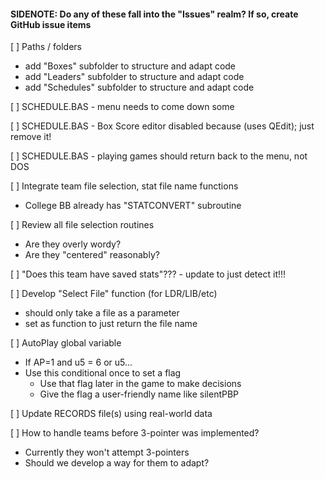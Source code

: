 #### SIDENOTE: Do any of these fall into the "Issues" realm? If so, create GitHub issue items ####

[ ] Paths / folders
- add "Boxes" subfolder to structure and adapt code
- add "Leaders" subfolder to structure and adapt code
- add "Schedules" subfolder to structure and adapt code

[ ] SCHEDULE.BAS - menu needs to come down some

[ ] SCHEDULE.BAS - Box Score editor disabled because (uses QEdit); just remove it!

[ ] SCHEDULE.BAS - playing games should return back to the menu, not DOS

[ ] Integrate team file selection, stat file name functions
- College BB already has "STATCONVERT" subroutine

[ ] Review all file selection routines
- Are they overly wordy?
- Are they "centered" reasonably?

[ ] "Does this team have saved stats"??? - update to just detect it!!!

[ ] Develop "Select File" function (for LDR/LIB/etc)
- should only take a file as a parameter
- set as function to just return the file name

[ ] AutoPlay global variable
- If AP=1 and u5 = 6 or u5...
- Use this conditional once to set a flag
	- Use that flag later in the game to make decisions
	- Give the flag a user-friendly name like silentPBP

[ ] Update RECORDS file(s) using real-world data

[ ] How to handle teams before 3-pointer was implemented?
- Currently they won't attempt 3-pointers
- Should we develop a way for them to adapt?
